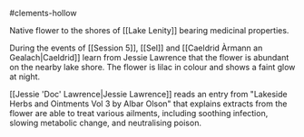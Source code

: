 #clements-hollow 

Native flower to the shores of [[Lake Lenity]] bearing medicinal properties.

During the events of [[Session 5]], [[Sel]] and [[Caeldrid Àrmann an Gealach|Caeldrid]] learn from Jessie Lawrence that the flower is abundant on the nearby lake shore. The flower is lilac in colour and shows a faint glow at night.

[[Jessie 'Doc' Lawrence|Jessie Lawrence]] reads an entry from "Lakeside Herbs and Ointments Vol 3 by Albar Olson" that explains extracts from the flower are able to treat various ailments, including soothing infection, slowing metabolic change, and neutralising poison.